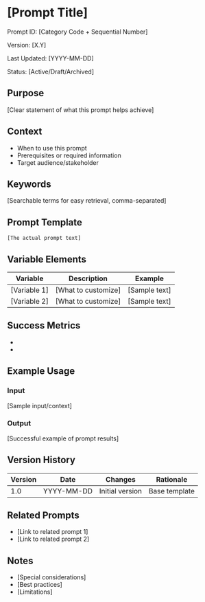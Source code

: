 # [Prompt Title]

Prompt ID: [Category Code + Sequential Number]

Version: [X.Y]

Last Updated: [YYYY-MM-DD]

Status: [Active/Draft/Archived]

## Purpose

[Clear statement of what this prompt helps achieve]

## Context

- When to use this prompt
- Prerequisites or required information
- Target audience/stakeholder

## Keywords

[Searchable terms for easy retrieval, comma-separated]

## Prompt Template

```
[The actual prompt text]
```

## Variable Elements

| Variable | Description | Example |
|----------|-------------|---------|
| [Variable 1] | [What to customize] | [Sample text] |
| [Variable 2] | [What to customize] | [Sample text] |

## Success Metrics

- [Metric 1]: [Target/Benchmark]
- [Metric 2]: [Target/Benchmark]

## Example Usage

### Input

[Sample input/context]

### Output

[Successful example of prompt results]

## Version History

| Version | Date | Changes | Rationale |
|---------|------|---------|-----------|
| 1.0 | YYYY-MM-DD | Initial version | Base template |

## Related Prompts

- [Link to related prompt 1]
- [Link to related prompt 2]

## Notes

- [Special considerations]
- [Best practices]
- [Limitations]
